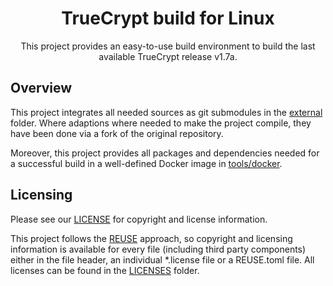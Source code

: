 <div align="center">

# TrueCrypt build for Linux

This project provides an easy-to-use build environment to build the last available TrueCrypt release v1.7a.

</div>

## Overview

This project integrates all needed sources as git submodules in the [external](external) folder. Where adaptions where needed to make the project compile, they have been done via a fork of the original repository.

Moreover, this project provides all packages and dependencies needed for a successful build in a well-defined Docker image in [tools/docker](tools/docker).

## Licensing

Please see our [LICENSE](LICENSE) for copyright and license information.

This project follows the [REUSE](https://reuse.software/) approach, so copyright and licensing information is
available for every file (including third party components) either in the file header, an individual *.license file or a REUSE.toml file. All licenses can be found in the [LICENSES](LICENSES) folder.
